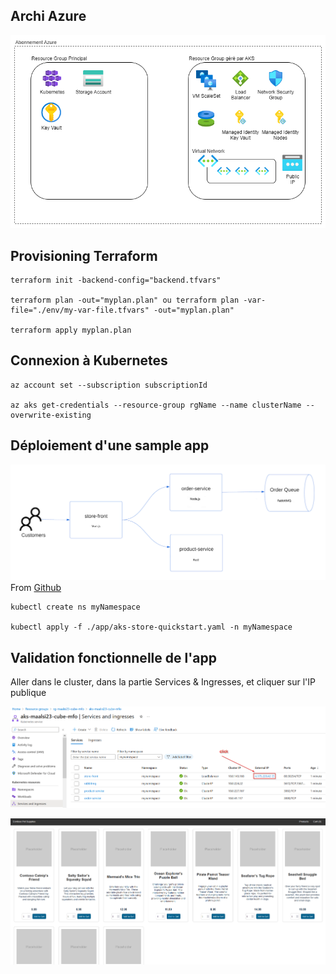 Archi Azure
---
![Screenshot](images/aks-cluster-archi.png)

Provisioning Terraform
---
```
terraform init -backend-config="backend.tfvars"

terraform plan -out="myplan.plan" ou terraform plan -var-file="./env/my-var-file.tfvars" -out="myplan.plan"

terraform apply myplan.plan
```

Connexion à Kubernetes
---
```
az account set --subscription subscriptionId

az aks get-credentials --resource-group rgName --name clusterName --overwrite-existing
```

Déploiement d'une sample app
---
![Screenshot](images/aks-store-architecture.png)
From [Github](https://github.com/Azure-Samples/aks-store-demo)

```
kubectl create ns myNamespace

kubectl apply -f ./app/aks-store-quickstart.yaml -n myNamespace
```

Validation fonctionnelle de l'app
---
Aller dans le cluster, dans la partie Services & Ingresses, et cliquer sur l'IP publique

![Screenshot](images/launch_app.png)

![Screenshot](images/sample_app.png)
